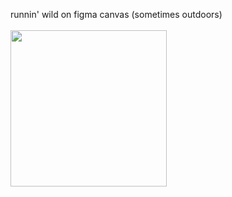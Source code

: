 runnin' wild on figma canvas (sometimes outdoors) <br>
<br><img src="https://github.com/user-attachments/assets/2d37adbe-90ba-4db7-8c12-923427407236" width="250" />
